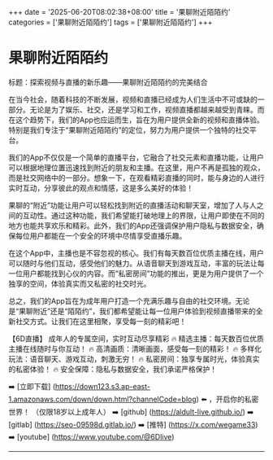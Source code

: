 +++
date = '2025-06-20T08:02:38+08:00'
title = '果聊附近陌陌约'
categories = ['果聊附近陌陌约']
tags = ['果聊附近陌陌约']
+++

# 果聊附近陌陌约

标题：探索视频与直播的新乐趣——果聊附近陌陌约的完美结合

在当今社会，随着科技的不断发展，视频和直播已经成为人们生活中不可或缺的一部分。无论是为了娱乐、社交，还是学习和工作，视频直播都越来越受到青睐。而在这个趋势下，我们的App也应运而生，旨在为用户提供全新的视频和直播体验。特别是我们专注于“果聊附近陌陌约”的定位，努力为用户提供一个独特的社交平台。

我们的App不仅仅是一个简单的直播平台，它融合了社交元素和直播功能，让用户可以根据地理位置迅速找到附近的朋友和主播。在这里，用户不再是孤独的观众，而是社交网络中的一部分。想象一下，在观看精彩直播的同时，能与身边的人进行实时互动，分享彼此的观点和情感，这是多么美好的体验！

果聊的“附近”功能让用户可以轻松找到附近的直播活动和聊天室，增加了人与人之间的互动性。通过这种功能，我们希望能打破地理上的界限，让用户即使在不同的地方也能共享欢乐和精彩。此外，我们的App还强调保护用户隐私与数据安全，确保每位用户都能在一个安全的环境中尽情享受直播乐趣。

在这个App中，主播也是不容忽视的核心。我们有每天数百位优质主播在线，用户可以随时与他们互动，感受他们的魅力。从语音聊天到游戏互动，丰富的玩法让每一位用户都能找到心仪的内容。而“私密房间”功能的推出，更是为用户提供了一个独享的空间，体验真实而又私密的社交时光。

总之，我们的App旨在为成年用户打造一个充满乐趣与自由的社交环境。无论是“果聊附近”还是“陌陌约”，我们都希望能让每一位用户体验到视频直播带来的全新社交方式。让我们在这里相聚，享受每一刻的精彩吧！

【6D直播】
成年人的专属空间，实时互动尽享精彩
🔥 精选主播：每天数百位优质主播在线随时与你互动！
🔥 高清画质：清晰画面，感受每一刻的精彩！
🔥 多样化玩法：语音聊天、游戏互动，刺激无穷！
🔥 私密房间：独享专属时光，体验真实的私密体验！
🔥 安全保障：隐私与数据安全，我们承诺严格保护！

➡️ [立即下载] (https://down123.s3.ap-east-1.amazonaws.com/down/down.html?channelCode=blog) ⬅️ ，开启你的私密世界！ 
（仅限18岁以上成年人）
➡️ [github] (https://aldult-live.github.io/) 
➡️ [gitlab] (https://seo-09598d.gitlab.io/) 
➡️ [推特] (https://x.com/wegame33) 
➡️ [youtube] (https://www.youtube.com/@6Dlive)

---
